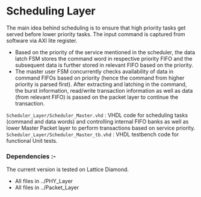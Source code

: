 # Scheduling Layer
The main idea behind scheduling is to ensure that high priority tasks get served before lower priority tasks. The input command is captured from software via AXI lite register. 
- Based on the priority of the service mentioned in the scheduler, the data latch FSM stores the command word in respective priority FIFO and the subsequent data is further stored in relevant FIFO based on the priority. 
- The master user FSM concurrently checks availability of data in command FIFOs based on priority (hence the command from higher priority is parsed first). After extracting and latching in the command, the burst information, read/write transaction information as well as data (from relevant FIFO) is passed on the packet layer to continue the transaction. </br>

`Scheduler_Layer/Scheduler_Master.vhd` : VHDL code for scheduling tasks (command and data words) and controlling internal FIFO banks as well as lower Master Packet layer to perform transactions based on service priority.
`Scheduler_Layer/Scheduler_Master_tb.vhd` : VHDL testbench code for functional Unit tests. 
### Dependencies :- 
The current version is tested on Lattice Diamond.
- All files in ../PHY_Layer
- All files in ../Packet_Layer
